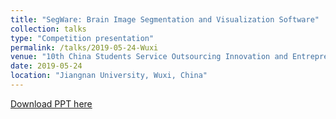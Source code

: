 ```yaml
---
title: "SegWare: Brain Image Segmentation and Visualization Software"
collection: talks
type: "Competition presentation"
permalink: /talks/2019-05-24-Wuxi
venue: "10th China Students Service Outsourcing Innovation and Entrepreneurship Competition"
date: 2019-05-24
location: "Jiangnan University, Wuxi, China"
---
```


[Download PPT here](/files/China-Comp.pdf)
